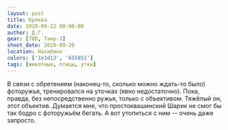 ```yaml
---
layout: post
title: Кряква
date: 2020-09-22 00:00:00
author: Д.Г.
gear: [70D, Таир-3]
shoot_date: 2020-09-20
location: Нахабино
colors: ['1e1d13', '655851']
tags: [животные, птицы, утки]
---
```

В связи с обретением (наконец-то, сколько можно ждать-то было) фоторужья, тренировался на уточках (явно недостаточно). Пока, правда, без непосредственно ружья, только с объективом. Тяжёлый он, этот объектив. Думается мне, что простоквашинский Шарик не смог бы так бодро с фоторужьём бегать. А вот утопиться с ним -- очень даже запросто.
